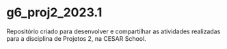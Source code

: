 # g6_proj2_2023.1
Repositório criado para desenvolver e compartilhar as atividades realizadas para a disciplina de Projetos 2, na CESAR School.
